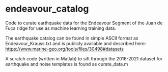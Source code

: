# endeavour_catalog
Code to curate earthquake data for the Endeavour Segment of the Juan de Fuca ridge for use as machine learning training data. 


The earthquake catalog can be found in simple ASCII format as Endeavour_Krauss.txt and is publicly available and described here:
https://www.marine-geo.org/tools/files/30498#datasets

A scratch code (written in Matlab) to sift through the 2016-2021 dataset for earthquake and noise templates is found as curate_data.m

